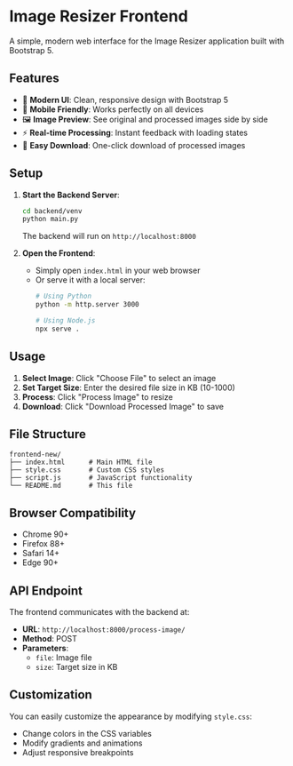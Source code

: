 # Image Resizer Frontend

A simple, modern web interface for the Image Resizer application built with Bootstrap 5.

## Features

- 🎨 **Modern UI**: Clean, responsive design with Bootstrap 5
- 📱 **Mobile Friendly**: Works perfectly on all devices
- 🖼️ **Image Preview**: See original and processed images side by side
- ⚡ **Real-time Processing**: Instant feedback with loading states
- 💾 **Easy Download**: One-click download of processed images

## Setup

1. **Start the Backend Server**:
   ```bash
   cd backend/venv
   python main.py
   ```
   The backend will run on `http://localhost:8000`

2. **Open the Frontend**:
   - Simply open `index.html` in your web browser
   - Or serve it with a local server:
     ```bash
     # Using Python
     python -m http.server 3000
     
     # Using Node.js
     npx serve .
     ```

## Usage

1. **Select Image**: Click "Choose File" to select an image
2. **Set Target Size**: Enter the desired file size in KB (10-1000)
3. **Process**: Click "Process Image" to resize
4. **Download**: Click "Download Processed Image" to save

## File Structure

```
frontend-new/
├── index.html      # Main HTML file
├── style.css       # Custom CSS styles
├── script.js       # JavaScript functionality
└── README.md       # This file
```

## Browser Compatibility

- Chrome 90+
- Firefox 88+
- Safari 14+
- Edge 90+

## API Endpoint

The frontend communicates with the backend at:
- **URL**: `http://localhost:8000/process-image/`
- **Method**: POST
- **Parameters**: 
  - `file`: Image file
  - `size`: Target size in KB

## Customization

You can easily customize the appearance by modifying `style.css`:
- Change colors in the CSS variables
- Modify gradients and animations
- Adjust responsive breakpoints 